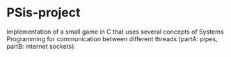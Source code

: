 # PSis-project

Implementation of a small game in C that uses several concepts of Systems Programming for communication between different threads (partA: pipes, partB: internet sockets).
